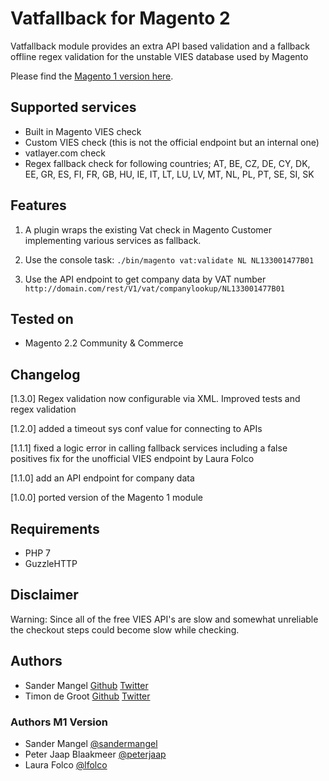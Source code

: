 # Vatfallback for Magento 2

Vatfallback module provides an extra API based validation and a fallback offline regex validation 
for the unstable VIES database used by Magento

Please find the [Magento 1 version here](https://github.com/sandermangel/rkvatfallback/).

## Supported services

- Built in Magento VIES check
- Custom VIES check (this is not the official endpoint but an internal one)
- vatlayer.com check
- Regex fallback check for following countries; AT, BE, CZ, DE, CY, DK, EE, GR, ES, FI, FR, GB, HU, IE, IT, LT, LU, LV, MT, NL, PL, PT, SE, SI, SK

## Features
1) A plugin wraps the existing Vat check in Magento Customer implementing various services as fallback.

2) Use the console task:
`./bin/magento vat:validate NL NL133001477B01`

3) Use the API endpoint to get company data by VAT number
`http://domain.com/rest/V1/vat/companylookup/NL133001477B01`

## Tested on

- Magento 2.2 Community & Commerce

## Changelog
[1.3.0] Regex validation now configurable via XML. Improved tests and regex validation

[1.2.0] added a timeout sys conf value for connecting to APIs

[1.1.1] fixed a logic error in calling fallback services including a false positives fix for the unofficial VIES endpoint by Laura Folco

[1.1.0] add an API endpoint for company data

[1.0.0] ported version of the Magento 1 module

## Requirements
- PHP 7
- GuzzleHTTP

## Disclaimer

Warning: Since all of the free VIES API's are slow and somewhat unreliable the checkout steps could become slow while checking.

## Authors

- Sander Mangel [Github](https://github.com/sandermangel) [Twitter](https://twitter.com/sandermangel)
- Timon de Groot [Github](https://github.com/tdgroot) [Twitter](https://twitter.com/TimonGreat)

### Authors M1 Version

- Sander Mangel [@sandermangel](https://twitter.com/sandermangel)
- Peter Jaap Blaakmeer [@peterjaap](https://twitter.com/peterjaap)
- Laura Folco [@lfolco](https://twitter.com/lfolco)
